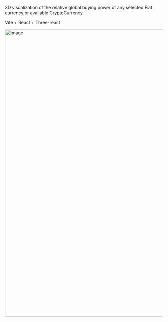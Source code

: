 3D visualization of the relative global buying power of any selected Fiat currency or available CryptoCurrency. 

Vite + React + Three-react

<img width="1137" height="919" alt="image" src="https://github.com/user-attachments/assets/a65b4da7-2acf-40a2-b8c7-1ca8ec6a2902" />
